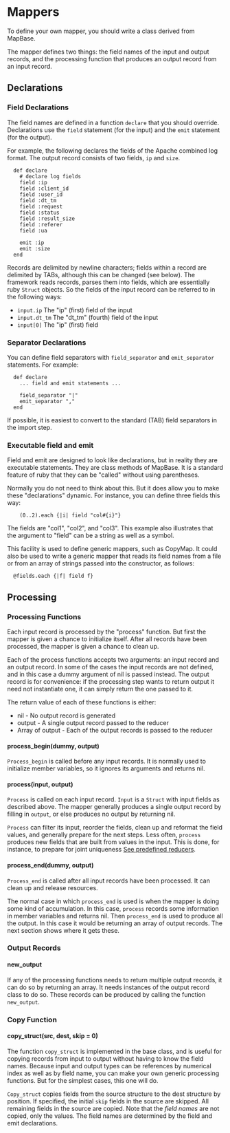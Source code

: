 # Mappers #

To define your own mapper, you should write a class derived from MapBase.

The mapper defines two things: the field names of the input and output records, and the processing function that produces an output record from an input record.

## Declarations ##
### Field Declarations ###
The field names are defined in a function `declare` that you should override.
Declarations use the `field` statement (for the input) and the `emit` statement (for the output).

For example, the following declares the fields of the Apache combined log format.  The output record consists of two fields, `ip` and `size`.
```
  def declare
    # declare log fields
    field :ip
    field :client_id
    field :user_id
    field :dt_tm
    field :request
    field :status
    field :result_size
    field :referer
    field :ua

    emit :ip
    emit :size
  end
```

Records are delimited by newline characters; fields within a record are delimited by TABs, although this can be changed (see below).  The framework reads records, parses them into fields, which are essentially ruby `Struct` objects.  So the fields of the input record can be referred to in the following ways:
  * `input.ip` The "ip" (first) field of the input
  * `input.dt_tm` The "dt\_tm" (fourth) field of the input
  * `input[0]` The "ip" (first) field

### Separator Declarations ###
You can define field separators with `field_separator` and `emit_separator` statements.  For example:
```
  def declare
    ... field and emit statements ...

    field_separator "|"
    emit_separator ","
  end
```
If possible, it is easiest to convert to the standard (TAB) field separators in the import step.

### Executable field and emit ###
Field and emit are designed to look like declarations, but in reality they are executable statements.  They are class methods of MapBase.  It is a standard feature of ruby that they can be "called" without using parentheses.

Normally you do not need to think about this.  But it does allow you to make these "declarations" dynamic.  For instance, you can define three fields this way:
```
    (0..2).each {|i| field "col#{i}"}
```
The fields are "col1", "col2", and "col3".  This example also illustrates that the argument to "field" can be a string as well as a symbol.

This facility is used to define generic mappers, such as CopyMap.  It could also be used to write a generic mapper that reads its field names from a file or from an array of strings passed into the constructor, as follows:
```
  @fields.each {|f| field f}
```

## Processing ##
### Processing Functions ###
Each input record is processed by the "process" function.  But first the mapper is given a chance to initialize itself.  After all records have been processed, the mapper is given a chance to clean up.

Each of the process functions accepts two arguments: an input record and an output record.  In some of the cases the input records are not defined, and in this case a dummy argument of nil is passed instead.  The output record is for convenience: if the processing step wants to return output it need not instantiate one, it can simply return the one passed to it.

The return value of each of these functions is either:
  * nil  - No output record is generated
  * output - A single output record passed to the reducer
  * Array of output - Each of the output records is passed to the reducer

#### process\_begin(dummy, output) ####
`Process_begin` is called before any input records.  It is normally used to initialize member variables, so it ignores its arguments and returns nil.

#### process(input, output) ####
`Process` is called on each input record.  `Input` is a `Struct` with input fields as described above.  The mapper generally produces a single output record by filling in `output`, or else produces no output by returning nil.

`Process` can filter its input, reorder the fields, clean up and reformat the field values, and generally prepare for the next steps.  Less often, `process` produces new fields that are built from values in the input.  This is done, for instance, to prepare for joint uniqueness [See predefined reducers](Predefined.md).

#### process\_end(dummy, output) ####
`Process_end` is called after all input records have been processed.  It can clean up and release resources.

The normal case in which `process_end` is used is when the mapper is doing some kind of accumulation.  In this case, `process` records some information in member variables and returns nil.  Then `process_end` is used to produce all the output.  In this case it would be returning an array of output records.  The next section shows where it gets these.

### Output Records ###
#### new\_output ####
If any of the processing functions needs to return multiple output records, it can do so by returning an array.  It needs instances of the output record class to do so.  These records can be produced by calling the function `new_output`.

### Copy Function ###
#### copy\_struct(src, dest, skip = 0) ####
The function `copy_struct` is implemented in the base class, and is useful for copying records from input to output without having to know the field names.  Because input and output types can be references by numerical index as well as by field name, you can make your own generic processing functions.  But for the simplest cases, this one will do.

`Copy_struct` copies fields from the source structure to the dest structure by position.  If specified, the initial `skip` fields in the source are skipped.  All remaining fields in the source are copied.  Note that the _field names_ are not copied, only the values.  The field names are determined by the field and emit declarations.